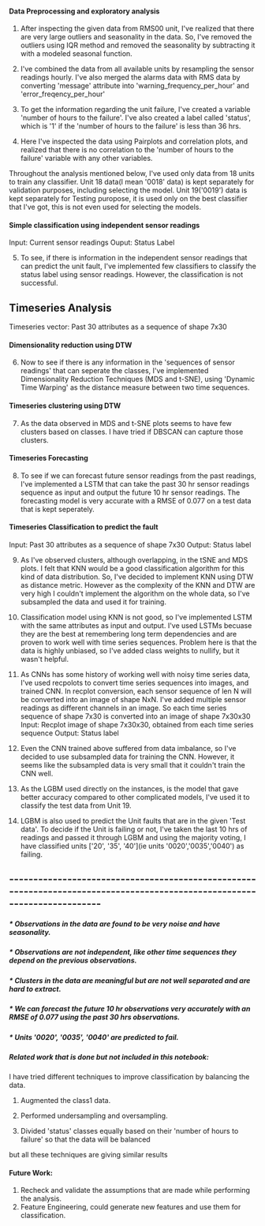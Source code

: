 #### Data Preprocessing and exploratory analysis

1) After inspecting the given data from RMS00 unit, I've realized that there are very large outliers and seasonality in the data. So, I've removed the outliers using IQR method and removed the seasonality by subtracting it with a modeled seasonal function.

2) I've combined the data from all available units by resampling the  sensor readings hourly. I've also merged the alarms data with RMS data by converting 'message' attribute into 'warning_frequency_per_hour' and 'error_freqency_per_hour'

3) To get the information regarding the unit failure, I've created a variable 'number of hours to the failure'. I've also created a label called 'status', which is '1' if the 'number of hours to the failure' is less than 36 hrs.

4) Here I've inspected the data using Pairplots and correlation plots, and realized that there is no correlation to the 'number of hours to the failure' variable with any other variables.


Throughout the analysis mentioned below, I've used only data from 18 units to train any classifier. Unit 18 data(I mean '0018' data) is kept separately for validation purposes, including selecting the model. Unit 19('0019') data is kept separately for Testing puropose, it is used only on the best classifier that I've got, this is not even used for selecting the models.
#### Simple classification using independent sensor readings

Input: Current sensor readings
Ouput: Status Label

5) To see, if there is information in the independent sensor readings that can predict the unit fault, I've implemented few classifiers to classify the status label using sensor readings. However, the classification is not successful.


## Timeseries Analysis

Timeseries vector: Past 30 attributes as a sequence of shape 7x30

#### Dimensionality reduction using DTW

6) Now to see if there is any information in the 'sequences of sensor readings' that can seperate the classes, I've implemented Dimensionality Reduction Techniques (MDS and t-SNE), using 'Dynamic Time Warping' as the distance measure between two time sequences.

#### Timeseries clustering using DTW

7) As the data observed in MDS and t-SNE plots seems to have few clusters based on classes. I have tried if DBSCAN can capture those clusters.

#### Timeseries Forecasting

8) To see if we can forecast future sensor readings from the past readings, I've implemented a LSTM that can take the past 30 hr sensor readings sequence as input and output the future 10 hr sensor readings. The forecasting model is very accurate with a RMSE of 0.077 on a test data that is kept seperately. 

#### Timeseries Classification to predict the fault

Input: Past 30 attributes as a sequence of shape 7x30
Output: Status label

9) As I've observed clusters, although overlapping, in the tSNE and MDS plots. I felt that KNN would be a good classification algorithm for this kind of data distribution. So, I've decided to implement KNN using DTW as distance metric. However as the complexity of the KNN and DTW are very high I couldn't implement the algorithm on the whole data, so I've subsampled the data and used it for training.

10) Classification model using KNN is not good, so I've implemented LSTM with the same attributes as input and output. I've used LSTMs becuase they are the best at remembering long term dependencies and are proven to work well with time series sequences. Problem here is that the data is highly unbiased, so I've added class weights to nullify, but it wasn't helpful.

11) As CNNs has some history of working well with noisy time series data, I've used recpolots to convert time series sequences into images, and trained CNN. In recplot conversion, each sensor sequence of len N will be converted into an image of shape NxN. I've added multiple sensor readings as different channels in an image. So each time series sequence of shape 7x30 is converted into an image of shape 7x30x30
Input: Recplot image of shape 7x30x30, obtained from each time series sequence 
Output: Status label

12) Even the CNN trained above suffered from data imbalance, so I've decided to use subsampled data for training the CNN. However, it seems like the subsampled data is very small that it couldn't train the CNN well.


13) As the LGBM used directly on the instances, is the model that gave better accuracy compared to other complicated models, I've used it to classify the test data from Unit 19. 

14) LGBM is also used to predict the Unit faults that are in the given 'Test data'. To decide if the Unit is failing or not, I've taken the last 10 hrs of readings and passed it through LGBM and using the majority voting, I have classified units ['20', '35', '40'](ie units '0020','0035','0040') as failing.

## -------------------------------------------------------------------------------------------------------------------------

##### * Observations in the data are found to be very noise and have seasonality. 
##### * Observations are not independent, like other time sequences they depend on the previous observations. 
##### * Clusters in the data are meaningful but are not well separated and are hard to extract. 
##### * We can forecast the future 10 hr observations very accurately with an RMSE of 0.077 using the past 30 hrs observations. 
##### * Units '0020', '0035', '0040' are predicted to fail.



##### Related work that is done but not included in this notebook: 

I have tried different techniques to improve classification by balancing the data. 

1) Augmented the class1 data. 

2) Performed undersampling and oversampling. 

3) Divided 'status' classes equally based on their 'number of hours to failure' so that the data will be balanced

but all these techniques are giving similar results



#### Future Work: 
1) Recheck and validate the assumptions that are made while performing the analysis.
2) Feature Engineering, could generate new features and use them for classification. 

